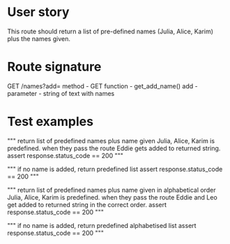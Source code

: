 # User story
This route should return a list of pre-defined names (Julia, Alice, Karim) plus the names given.

# Route signature
GET /names?add=<string of names>
    method - GET
    function - get_add_name()
    add - parameter - string of text with names


# Test examples
"""
return list of predefined names plus name given
Julia, Alice, Karim is predefined. when they pass the route Eddie gets added to returned string.
assert response.status_code == 200
"""

"""
if no name is added, return predefined list
assert response.status_code == 200
"""

"""
return list of predefined names plus name given in alphabetical order
Julia, Alice, Karim is predefined. when they pass the route Eddie and Leo get added to returned string in the correct order.
assert response.status_code == 200
"""

"""
if no name is added, return predefined alphabetised list
assert response.status_code == 200
"""